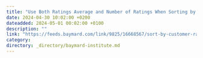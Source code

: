 ```yaml
---
title: "Use Both Ratings Average and Number of Ratings When Sorting by User Ratings"
date: 2024-04-30 10:02:00 +0200
dateadded: 2024-05-01 00:02:00 +0100
description: ""
link: "https://feeds.baymard.com/link/9825/16668567/sort-by-customer-ratings"
category:
directory: _directory/baymard-institute.md
---
```

